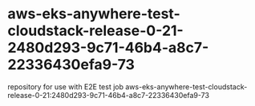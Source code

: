 # aws-eks-anywhere-test-cloudstack-release-0-21-2480d293-9c71-46b4-a8c7-22336430efa9-73
repository for use with E2E test job aws-eks-anywhere-test-cloudstack-release-0-21:2480d293-9c71-46b4-a8c7-22336430efa9-73
